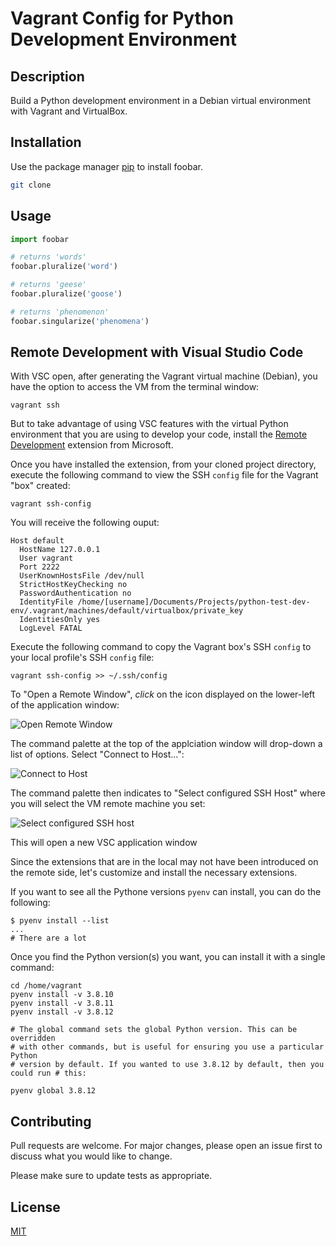 # Vagrant Config for Python Development Environment

## Description

Build a Python development environment in a Debian virtual environment with Vagrant and VirtualBox.

## Installation

Use the package manager [pip](https://pip.pypa.io/en/stable/) to install foobar.

```bash
git clone 
```

## Usage

```python
import foobar

# returns 'words'
foobar.pluralize('word')

# returns 'geese'
foobar.pluralize('goose')

# returns 'phenomenon'
foobar.singularize('phenomena')
```

## Remote Development with Visual Studio Code

With VSC open, after generating the Vagrant virtual machine (Debian), you have the option to access the VM from the terminal window:

```shell
vagrant ssh
```

But to take advantage of using VSC features with the virtual Python environment that you are using to develop your code, install the [Remote Development](https://marketplace.visualstudio.com/items?itemName=ms-vscode-remote.vscode-remote-extensionpack) extension from Microsoft.

Once you have installed the extension, from your cloned project directory, execute the following command to view the SSH `config` file for the Vagrant "box" created:

```shell
vagrant ssh-config
```

You will receive the following ouput:

```shell
Host default
  HostName 127.0.0.1
  User vagrant
  Port 2222
  UserKnownHostsFile /dev/null
  StrictHostKeyChecking no
  PasswordAuthentication no
  IdentityFile /home/[username]/Documents/Projects/python-test-dev-env/.vagrant/machines/default/virtualbox/private_key
  IdentitiesOnly yes
  LogLevel FATAL
```

Execute the following command to copy the Vagrant box's SSH `config` to your local profile's SSH `config` file:

```shell
vagrant ssh-config >> ~/.ssh/config
```

To "Open a Remote Window", *click* on the icon displayed on the lower-left of the application window:

![Open Remote Window](/images/01-remote-window.png "Open a Remote Window")

The command palette at the top of the applciation window will drop-down a list of options. Select "Connect to Host...":

![Connect to Host](/images/02-connect-to-host.png "Connect to Host")

The command palette then indicates to "Select configured SSH Host" where you will select the VM remote machine you set:

![Select configured SSH host](/images/03-select-configured-ssh-host.png "Select configured SSH host")

This will open a new VSC application window

Since the extensions that are in the local may not have been introduced on the remote side, let's customize and install the necessary extensions.

If you want to see all the Pythone versions `pyenv` can install, you can do the following:

```shell
$ pyenv install --list
...
# There are a lot
```

Once you find the Python version(s) you want, you can install it with a single command:

```shell
cd /home/vagrant
pyenv install -v 3.8.10
pyenv install -v 3.8.11
pyenv install -v 3.8.12

# The global command sets the global Python version. This can be overridden
# with other commands, but is useful for ensuring you use a particular Python
# version by default. If you wanted to use 3.8.12 by default, then you could run # this:

pyenv global 3.8.12
```

## Contributing

Pull requests are welcome. For major changes, please open an issue first to discuss what you would like to change.

Please make sure to update tests as appropriate.

## License

[MIT](https://choosealicense.com/licenses/mit/)
